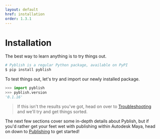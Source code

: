 ```yaml
---
layout: default
href: installation
order: 1.3.1
---
```



# Installation

The best way to learn anything is to try things out.

```bash
# Pyblish is a regular Python package, available on PyPI
$ pip install pyblish
```

To test things out, let's try and import our newly installed package.

```python
>>> import pyblish
>>> pyblish.version
'0.1.16'
```

> If this isn't the results you've got, head on over to [Troubleshooting](#troubleshooting) and we'll try and get things sorted.

The next few sections cover some in-depth details about Pyblish, but if you'd rather get your feet wet with publishing within Autodesk Maya, head on down to [Publishing](#publishing---with-autodesk-maya) to get started!